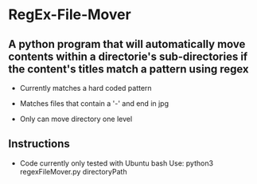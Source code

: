 # RegEx-File-Mover
A python program that will automatically move contents within a directorie's sub-directories if the content's titles match a pattern using regex
---

* Currently matches a hard coded pattern

* Matches files that contain a '-' and end in jpg

* Only can move directory one level

Instructions
---
* Code currently only tested with Ubuntu bash
Use: python3 regexFileMover.py directoryPath

